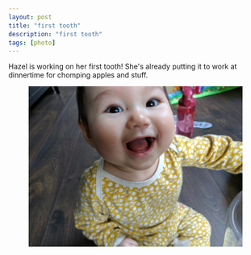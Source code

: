 ```yaml
---
layout: post
title: "first tooth"
description: "first tooth"
tags: [photo]
---
```


Hazel is working on her first tooth! She's already putting it to work at dinnertime for chomping apples and stuff.

<figure>
    <img src="/images/first_tooth_smallish.jpg">
</figure>
